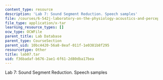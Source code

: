 ```yaml
---
content_type: resource
description: 'Lab 7: Sound Segment Reduction. Speech samples'
file: /courses/6-542j-laboratory-on-the-physiology-acoustics-and-perception-of-speech-fall-2005/f36badafb6762ae16f612d80dba17bea_lab07.tar
file_type: application/x-tar
learning_resource_types: []
ocw_type: OCWFile
parent_title: Lab Database
parent_type: CourseSection
parent_uid: 10bc4420-56a8-8eaf-011f-1e0381b8f295
resourcetype: Other
title: lab07.tar
uid: f36badaf-b676-2ae1-6f61-2d80dba17bea
---
```

Lab 7: Sound Segment Reduction. Speech samples

